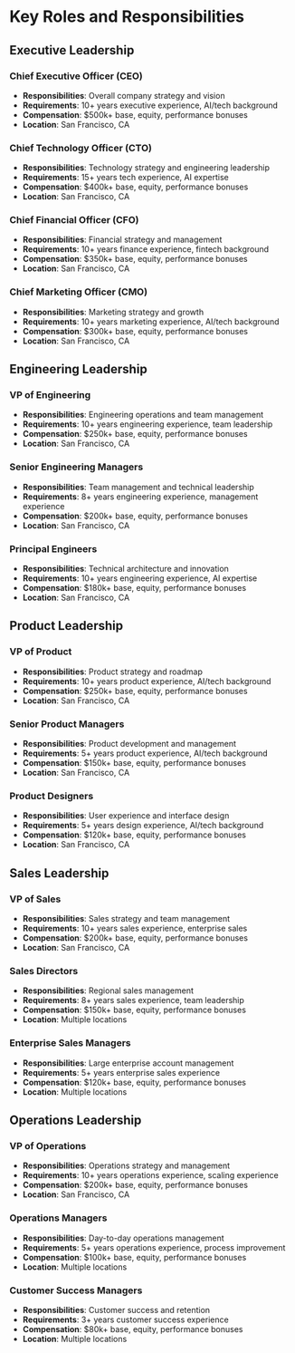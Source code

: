 # Key Roles and Responsibilities

## Executive Leadership

### Chief Executive Officer (CEO)
- **Responsibilities**: Overall company strategy and vision
- **Requirements**: 10+ years executive experience, AI/tech background
- **Compensation**: $500k+ base, equity, performance bonuses
- **Location**: San Francisco, CA

### Chief Technology Officer (CTO)
- **Responsibilities**: Technology strategy and engineering leadership
- **Requirements**: 15+ years tech experience, AI expertise
- **Compensation**: $400k+ base, equity, performance bonuses
- **Location**: San Francisco, CA

### Chief Financial Officer (CFO)
- **Responsibilities**: Financial strategy and management
- **Requirements**: 10+ years finance experience, fintech background
- **Compensation**: $350k+ base, equity, performance bonuses
- **Location**: San Francisco, CA

### Chief Marketing Officer (CMO)
- **Responsibilities**: Marketing strategy and growth
- **Requirements**: 10+ years marketing experience, AI/tech background
- **Compensation**: $300k+ base, equity, performance bonuses
- **Location**: San Francisco, CA

## Engineering Leadership

### VP of Engineering
- **Responsibilities**: Engineering operations and team management
- **Requirements**: 10+ years engineering experience, team leadership
- **Compensation**: $250k+ base, equity, performance bonuses
- **Location**: San Francisco, CA

### Senior Engineering Managers
- **Responsibilities**: Team management and technical leadership
- **Requirements**: 8+ years engineering experience, management experience
- **Compensation**: $200k+ base, equity, performance bonuses
- **Location**: San Francisco, CA

### Principal Engineers
- **Responsibilities**: Technical architecture and innovation
- **Requirements**: 10+ years engineering experience, AI expertise
- **Compensation**: $180k+ base, equity, performance bonuses
- **Location**: San Francisco, CA

## Product Leadership

### VP of Product
- **Responsibilities**: Product strategy and roadmap
- **Requirements**: 10+ years product experience, AI/tech background
- **Compensation**: $250k+ base, equity, performance bonuses
- **Location**: San Francisco, CA

### Senior Product Managers
- **Responsibilities**: Product development and management
- **Requirements**: 5+ years product experience, AI/tech background
- **Compensation**: $150k+ base, equity, performance bonuses
- **Location**: San Francisco, CA

### Product Designers
- **Responsibilities**: User experience and interface design
- **Requirements**: 5+ years design experience, AI/tech background
- **Compensation**: $120k+ base, equity, performance bonuses
- **Location**: San Francisco, CA

## Sales Leadership

### VP of Sales
- **Responsibilities**: Sales strategy and team management
- **Requirements**: 10+ years sales experience, enterprise sales
- **Compensation**: $200k+ base, equity, performance bonuses
- **Location**: San Francisco, CA

### Sales Directors
- **Responsibilities**: Regional sales management
- **Requirements**: 8+ years sales experience, team leadership
- **Compensation**: $150k+ base, equity, performance bonuses
- **Location**: Multiple locations

### Enterprise Sales Managers
- **Responsibilities**: Large enterprise account management
- **Requirements**: 5+ years enterprise sales experience
- **Compensation**: $120k+ base, equity, performance bonuses
- **Location**: Multiple locations

## Operations Leadership

### VP of Operations
- **Responsibilities**: Operations strategy and management
- **Requirements**: 10+ years operations experience, scaling experience
- **Compensation**: $200k+ base, equity, performance bonuses
- **Location**: San Francisco, CA

### Operations Managers
- **Responsibilities**: Day-to-day operations management
- **Requirements**: 5+ years operations experience, process improvement
- **Compensation**: $100k+ base, equity, performance bonuses
- **Location**: Multiple locations

### Customer Success Managers
- **Responsibilities**: Customer success and retention
- **Requirements**: 3+ years customer success experience
- **Compensation**: $80k+ base, equity, performance bonuses
- **Location**: Multiple locations
